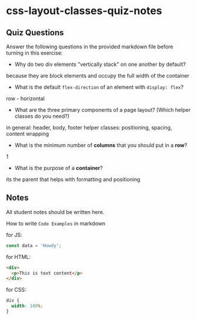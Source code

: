 # css-layout-classes-quiz-notes

## Quiz Questions

Answer the following questions in the provided markdown file before turning in this exercise:

- Why do two div elements "vertically stack" on one another by default?

because they are block elements and occupy the full width of the container

- What is the default `flex-direction` of an element with `display: flex`?

row - horizontal

- What are the three primary components of a page layout? (Which helper classes do you need?)

in general: header, body, footer
helper classes: positioning, spacing, content wrapping

- What is the minimum number of **columns** that you should put in a **row**?

1

- What is the purpose of a **container**?

its the parent that helps with formatting and positioning

## Notes

All student notes should be written here.

How to write `Code Examples` in markdown

for JS:

```javascript
const data = 'Howdy';
```

for HTML:

```html
<div>
  <p>This is text content</p>
</div>
```

for CSS:

```css
div {
  width: 100%;
}
```
